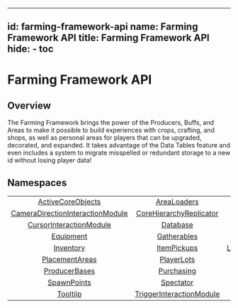 
---
id: farming-framework-api
name: Farming Framework API
title: Farming Framework API
hide:
    - toc
---

<style>

.md-nav--primary .md-nav__link[for=__toc] ~ .md-nav {

    display: none;

}

</style>

# Farming Framework API

## Overview

The Farming Framework brings the power of the Producers, Buffs, and Areas to make it possible to build experiences with crops, crafting, and shops, as well as personal areas for players that can be upgraded, decorated, and expanded. It takes advantage of the Data Tables feature and even includes a system to migrate misspelled or redundant storage to a new id without losing player data!

## Namespaces

|   |   |   |   |
|:-:|:-:|:-:|:-:|
| [ActiveCoreObjects](../farming-framework-api/activecoreobjects.md) | [AreaLoaders](../farming-framework-api/arealoaders.md) | [Areas](../farming-framework-api/areas.md) | [Buffs](../farming-framework-api/buffs.md) |
| [CameraDirectionInteractionModule](../farming-framework-api/cameradirectioninteractionmodule.md) | [CoreHierarchyReplicator](../farming-framework-api/corehierarchyreplicator.md) | [Crafting](../farming-framework-api/crafting.md) | [Currency](../farming-framework-api/currency.md) |
| [CursorInteractionModule](../farming-framework-api/cursorinteractionmodule.md) | [Database](../farming-framework-api/database.md) | [DataMigration](../farming-framework-api/datamigration.md) | [Drops](../farming-framework-api/drops.md) |
| [Equipment](../farming-framework-api/equipment.md) | [Gatherables](../farming-framework-api/gatherables.md) | [IconManager](../farming-framework-api/iconmanager.md) | [InteractionManager](../farming-framework-api/interactionmanager.md) |
| [Inventory](../farming-framework-api/inventory.md) | [ItemPickups](../farming-framework-api/itempickups.md) | [LookInteractionModule](../farming-framework-api/lookinteractionmodule.md) | [Placeables](../farming-framework-api/placeables.md) |
| [PlacementAreas](../farming-framework-api/placementareas.md) | [PlayerLots](../farming-framework-api/playerlots.md) | [PlayerUpgrades](../farming-framework-api/playerupgrades.md) | [PointerInteractionModule](../farming-framework-api/pointerinteractionmodule.md) |
| [ProducerBases](../farming-framework-api/producerbases.md) | [Purchasing](../farming-framework-api/purchasing.md) | [RealTime](../farming-framework-api/realtime.md) | [ReliableEvents](../farming-framework-api/reliableevents.md) |
| [SpawnPoints](../farming-framework-api/spawnpoints.md) | [Spectator](../farming-framework-api/spectator.md) | [Tags](../farming-framework-api/tags.md) | [TimeSimulator](../farming-framework-api/timesimulator.md) |
| [Tooltiip](../farming-framework-api/tooltiip.md) | [TriggerInteractionModule](../farming-framework-api/triggerinteractionmodule.md) | [TypedBitString](../farming-framework-api/typedbitstring.md) | [UILibrary](../farming-framework-api/uilibrary.md) |

